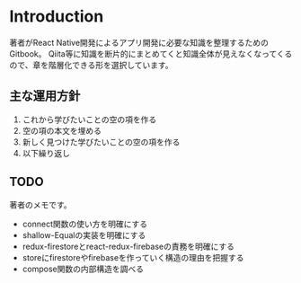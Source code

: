 # Introduction

著者がReact Native開発によるアプリ開発に必要な知識を整理するためのGitbook。
Qiita等に知識を断片的にまとめてくと知識全体が見えなくなってくるので、章を階層化できる形を選択しています。

## 主な運用方針

1. これから学びたいことの空の項を作る
2. 空の項の本文を埋める
3. 新しく見つけた学びたいことの空の項を作る
4. 以下繰り返し


## TODO
著者のメモです。

- connect関数の使い方を明確にする
- shallow-Equalの実装を明確にする
- redux-firestoreとreact-redux-firebaseの責務を明確にする
- storeにfirestoreやfirebaseを作っていく構造の理由を把握する
- compose関数の内部構造を調べる
